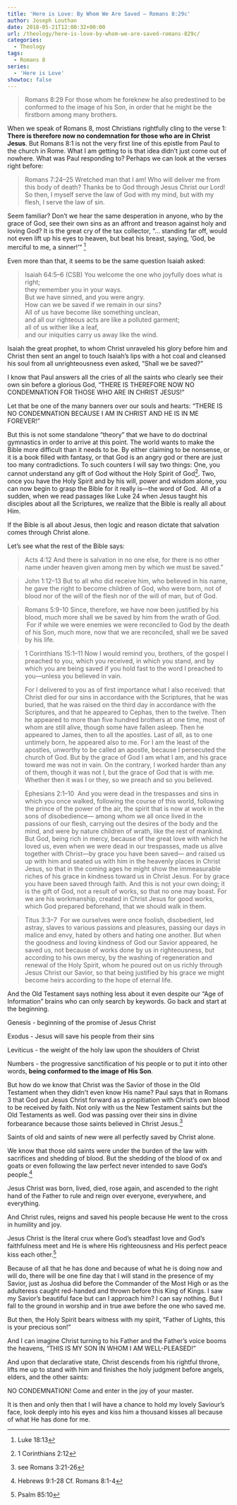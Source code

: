 ```yaml
---
title: 'Here is Love: By Whom We Are Saved – Romans 8:29c'
author: Joseph Louthan
date: 2018-05-21T12:00:32+00:00
url: /theology/here-is-love-by-whom-we-are-saved-romans-829c/
categories:
  - Theology
tags:
  - Romans 8
series:
  - 'Here is Love'
showtoc: false
---
```

> Romans 8:29 For those whom he foreknew he also predestined to be conformed to the image of his Son, in order that he might be the firstborn among many brothers.

When we speak of Romans 8, most Christians rightfully cling to the verse 1: **There is therefore now no condemnation for those who are in Christ Jesus**. But Romans 8:1 is not the very first line of this epistle from Paul to the church in Rome. What I am getting to is that idea didn’t just come out of nowhere. What was Paul responding to? Perhaps we can look at the verses right before:

> Romans 7:24–25 Wretched man that I am! Who will deliver me from this body of death? Thanks be to God through Jesus Christ our Lord! So then, I myself serve the law of God with my mind, but with my flesh, I serve the law of sin.

Seem familiar? Don’t we hear the same desperation in anyone, who by the grace of God, see their own sins as an affront and treason against holy and loving God? It is the great cry of the tax collector, “&#8230; standing far off, would not even lift up his eyes to heaven, but beat his breast, saying, ‘God, be merciful to me, a sinner!’” [^1]

[^1]: Luke 18:13

Even more than that, it seems to be the same question Isaiah asked:

> Isaiah 64:5–6 (CSB)
> You welcome the one who joyfully does what is right;  
> they remember you in your ways.  
> But we have sinned, and you were angry.  
> How can we be saved if we remain in our sins?  
> All of us have become like something unclean,  
> and all our righteous acts are like a polluted garment;  
> all of us wither like a leaf,  
> and our iniquities carry us away like the wind.

Isaiah the great prophet, to whom Christ unraveled his glory before him and Christ then sent an angel to touch Isaiah’s lips with a hot coal and cleansed his soul from all unrighteousness even asked, “Shall we be saved?”

I know that Paul answers all the cries of all the saints who clearly see their own sin before a glorious God, “THERE IS THEREFORE NOW NO CONDEMNATION FOR THOSE WHO ARE IN CHRIST JESUS!”

Let that be one of the many banners over our souls and hearts: “THERE IS NO CONDEMNATION BECAUSE I AM IN CHRIST AND HE IS IN ME FOREVER!”

But this is not some standalone “theory” that we have to do doctrinal gymnastics in order to arrive at this point. The world wants to make the Bible more difficult than it needs to be. By either claiming to be nonsense, or it is a book filled with fantasy, or that God is an angry god or there are just too many contradictions. To such counters I will say two things: One, you cannot understand any gift of God without the Holy Spirit of God[^2]. Two, once you have the Holy Spirit and by his will, power and wisdom alone, you can now begin to grasp the Bible for it really is—the word of God.  All of a sudden, when we read passages like Luke 24 when Jesus taught his disciples about all the Scriptures, we realize that the Bible is really all about Him.

[^2]: 1 Corinthians 2:12

If the Bible is all about Jesus, then logic and reason dictate that salvation comes through Christ alone.

Let’s see what the rest of the Bible says:

> Acts 4:12 And there is salvation in no one else, for there is no other name under heaven given among men by which we must be saved.”

> John 1:12–13 But to all who did receive him, who believed in his name, he gave the right to become children of God, who were born, not of blood nor of the will of the flesh nor of the will of man, but of God.

> Romans 5:9-10 Since, therefore, we have now been justified by his blood, much more shall we be saved by him from the wrath of God.  For if while we were enemies we were reconciled to God by the death of his Son, much more, now that we are reconciled, shall we be saved by his life.

> 1 Corinthians 15:1–11 Now I would remind you, brothers, of the gospel I preached to you, which you received, in which you stand, and by which you are being saved if you hold fast to the word I preached to you—unless you believed in vain.
>
> For I delivered to you as of first importance what I also received: that Christ died for our sins in accordance with the Scriptures, that he was buried, that he was raised on the third day in accordance with the Scriptures, and that he appeared to Cephas, then to the twelve. Then he appeared to more than five hundred brothers at one time, most of whom are still alive, though some have fallen asleep. Then he appeared to James, then to all the apostles. Last of all, as to one untimely born, he appeared also to me. For I am the least of the apostles, unworthy to be called an apostle, because I persecuted the church of God. But by the grace of God I am what I am, and his grace toward me was not in vain. On the contrary, I worked harder than any of them, though it was not I, but the grace of God that is with me. Whether then it was I or they, so we preach and so you believed.

> Ephesians 2:1–10  And you were dead in the trespasses and sins in which you once walked, following the course of this world, following the prince of the power of the air, the spirit that is now at work in the sons of disobedience— among whom we all once lived in the passions of our flesh, carrying out the desires of the body and the mind, and were by nature children of wrath, like the rest of mankind. But God, being rich in mercy, because of the great love with which he loved us, even when we were dead in our trespasses, made us alive together with Christ—by grace you have been saved— and raised us up with him and seated us with him in the heavenly places in Christ Jesus, so that in the coming ages he might show the immeasurable riches of his grace in kindness toward us in Christ Jesus. For by grace you have been saved through faith. And this is not your own doing; it is the gift of God, not a result of works, so that no one may boast. For we are his workmanship, created in Christ Jesus for good works, which God prepared beforehand, that we should walk in them.

> Titus 3:3–7  For we ourselves were once foolish, disobedient, led astray, slaves to various passions and pleasures, passing our days in malice and envy, hated by others and hating one another. But when the goodness and loving kindness of God our Savior appeared, he saved us, not because of works done by us in righteousness, but according to his own mercy, by the washing of regeneration and renewal of the Holy Spirit, whom he poured out on us richly through Jesus Christ our Savior, so that being justified by his grace we might become heirs according to the hope of eternal life.

And the Old Testament says nothing less about it even despite our “Age of Information” brains who can only search by keywords. Go back and start at the beginning.

Genesis - beginning of the promise of Jesus Christ

Exodus - Jesus will save his people from their sins

Leviticus - the weight of the holy law upon the shoulders of Christ

Numbers - the progressive sanctification of his people or to put it into other words, <strong>being conformed to the image of His Son</strong>.

But how do we know that Christ was the Savior of those in the Old Testament when they didn't even know His name? Paul says that in Romans 3 that God put Jesus Christ forward as a propitiation with Christ’s own blood to be received by faith. Not only with us the New Testament saints but the Old Testaments as well. God was passing over their sins in divine forbearance because those saints believed in Christ Jesus.[^3]

[^3]: see Romans 3:21-26

Saints of old and saints of new were all perfectly saved by Christ alone.

We know that those old saints were under the burden of the law with sacrifices and shedding of blood. But the shedding of the blood of ox and goats or even following the law perfect never intended to save God’s people.[^4]

[^4]: Hebrews 9:1-28 Cf. Romans 8:1-4

Jesus Christ was born, lived, died, rose again, and ascended to the right hand of the Father to rule and reign over everyone, everywhere, and everything.

And Christ rules, reigns and saved his people because He went to the cross in humility and joy.

Jesus Christ is the literal crux where God’s steadfast love and God’s faithfulness meet and He is where His righteousness and His perfect peace kiss each other.[^5]

[^5]: Psalm 85:10

Because of all that he has done and because of what he is doing now and will do, there will be one fine day that I will stand in the presence of my Savior, just as Joshua did before the Commander of the Most High or as the adulteress caught red-handed and thrown before this King of Kings. I saw my Savior’s beautiful face but can I approach him? I can say nothing. But I fall to the ground in worship and in true awe before the one who saved me.

But then, the Holy Spirit bears witness with my spirit, “Father of Lights, this is your precious son!”

And I can imagine Christ turning to his Father and the Father’s voice booms the heavens, “THIS IS MY SON IN WHOM I AM WELL-PLEASED!”

And upon that declarative state, Christ descends from his rightful throne, lifts me up to stand with him and finishes the holy judgment before angels, elders, and the other saints:

NO CONDEMNATION! Come and enter in the joy of your master.

It is then and only then that I will have a chance to hold my lovely Saviour’s face, look deeply into his eyes and kiss him a thousand kisses all because of what He has done for me.
